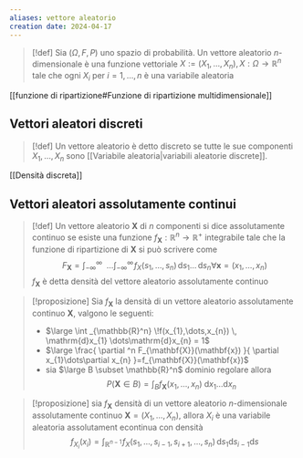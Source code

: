 ```yaml
---
aliases: vettore aleatorio
creation date: 2024-04-17
---
```


 >[!def]
 >Sia $(\Omega,F,P)$ uno spazio di probabilità. Un vettore aleatorio $n$-dimensionale è una funzione vettoriale $X := (X_{1},\dots,X_{n}), X:\Omega \to \mathbb{R}^n$ tale che ogni $X_{i}$ per $i=1,\dots,n$ è una variabile aleatoria

[[funzione di ripartizione#Funzione di ripartizione multidimensionale]]

## Vettori aleatori discreti

> [!def]
> Un vettore aleatorio è detto discreto se tutte le sue componenti $X_{1},\dots,X_{n}$ sono [[Variabile aleatoria|variabili aleatorie discrete]]. 

[[Densità discreta]]

## Vettori aleatori assolutamente continui

>[!def]
>Un vettore aleatorio $\mathbf{X}$ di $n$ componenti si dice assolutamente continuo se esiste una funzione $f_{\mathbf{X}} : \mathbb{R}^n \to \mathbb{R}^+$ integrabile tale che la funzione di ripartizione di $\mathbf{X}$ si può scrivere come
>$$ F_{\mathbf{X}} = \int _{-\infty}^{\infty} \!\!\!\!\!\!\dots\int _{-\infty}^{\infty} \!f_{X}(s_{1},\dots,s_{n}) \, \mathrm{d}s_{1}  \dots \, \mathrm{d}s_n \forall \mathbf{x} = (x_{1},\dots,x_{n}) $$
>$f_{\mathbf{X}}$ è detta densità del vettore aleatorio assolutamente continuo


>[!proposizione]
>Sia $f_{\mathbf{X}}$ la densità di un vettore aleatorio assolutamente continuo $\mathbf{X}$, valgono le seguenti:
>- $\large \int _{\mathbb{R}^n} \!f(x_{1},\dots,x_{n}) \, \mathrm{d}x_{1} \dots\mathrm{d}x_{n} = 1$
>- $\large \frac{ \partial ^n F_{\mathbf{X}}(\mathbf{x}) }{ \partial x_{1}\dots\partial x_{n} }=f_{\mathbf{X}}(\mathbf{x})$
>- sia $\large B \subset \mathbb{R}^n$ dominio regolare allora
>  $$ P(\mathbf{X} \in B) = \int_{B} f_{\mathbf{X}}(x_{1},\dots,x_{n})  \! \, \mathrm{d}x_{1} \dots \mathrm{d}x_{n}  $$


>[!proposizione]
>sia $f_{\mathbf{X}}$ densità di un vettore aleatorio $n$-dimensionale assolutamente continuo $\mathbf{X}=(X_{1},\dots,X_{n})$, allora $X_{i}$ è una variabile aleatoria assolutament econtinua con densità
>$$ f_{X_{i}}(x_{i}) = \int _{\mathbb{R}^{n-1}} \! f_{X}(s_{1},\dots,s_{i-1},s_{i+1},\dots,s_{n}) \, \mathrm{d}s_{1}\mathrm{d}s_{i-1}\mathrm{d}s  $$
